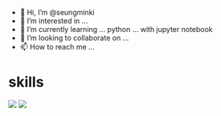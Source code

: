 - 👋 Hi, I’m @seungminki
- 👀 I’m interested in ...
- 🌱 I’m currently learning ... python ... with jupyter notebook
- 💞️ I’m looking to collaborate on ...
- 📫 How to reach me ...

<!---
seungminki/seungminki is a ✨ special ✨ repository because its `README.md` (this file) appears on your GitHub profile.
You can click the Preview link to take a look at your changes.
--->

# skills
<img src="https://img.shields.io/badge/Android-3DDC84?style=flat-square&logo=Android&logoColor=white">
<img src="https://img.shields.io/badge/Jupyter-F37626?style=flat-square&logo=Jupyter&logoColor=white"/>

